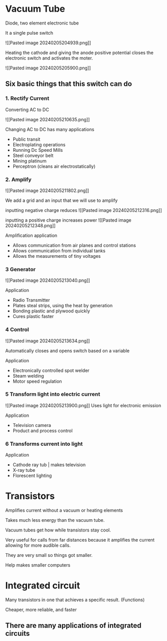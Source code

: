 # Vacuum Tube

Diode, two element electronic tube

It a single pulse switch

![[Pasted image 20240205204939.png]]

Heating the cathode and giving the anode positive potential closes the electronic switch and activates the moter.

![[Pasted image 20240205205900.png]]

## Six basic things that this switch can do

### 1. Rectify Current
Converting AC to DC

![[Pasted image 20240205210635.png]]

Changing AC to DC has many applications
- Public transit
- Electroplating operations
- Running Dc Speed Mills
- Steel conveyor belt
- Mining platinum
- Perceptron (cleans air electrostatically)

### 2. Amplify

![[Pasted image 20240205211802.png]]

We add a grid and an input that we will use to amplify

inputting negative charge reduces 
![[Pasted image 20240205212316.png]]

inputting a positive charge increases power
![[Pasted image 20240205212348.png]]

Amplification application
- Allows communication from air planes and control stations
- Allows communication from individual tanks
- Allows the measurements of tiny voltages

### 3 Generator
![[Pasted image 20240205213040.png]]

Application
- Radio Transmitter
- Plates steal strips, using the heat by generation
- Bonding plastic and plywood quickly
- Cures plastic faster

### 4 Control
![[Pasted image 20240205213634.png]]

Automatically closes and opens switch based on a variable

Application
- Electronically controlled spot welder
- Steam welding
- Motor speed regulation

### 5 Transform light into electric current
![[Pasted image 20240205213900.png]]
Uses light for electronic emission

Application
- Television camera
- Product and process control

### 6 Transforms current into light

Application
- Cathode ray tub | makes television
- X-ray tube
- Florescent lighting

# Transistors

Amplifies current without a vacuum or heating elements

Takes much less energy than the vacuum tube.

Vacuum tubes get how while transistors stay cool. 

Very useful for calls from far distances because it amplifies the current allowing for more audible calls.

They are very small so things got smaller. 

Help makes smaller computers

# Integrated circuit


Many transistors in one that achieves a specific result. (Functions)

Cheaper, more reliable, and faster

There are many applications of integrated circuits
- 





 